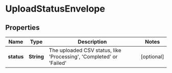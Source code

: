 
# UploadStatusEnvelope

## Properties
Name | Type | Description | Notes
------------ | ------------- | ------------- | -------------
**status** | **String** | The uploaded CSV status, like &#39;Processing&#39;, &#39;Completed&#39; or &#39;Failed&#39; |  [optional]



